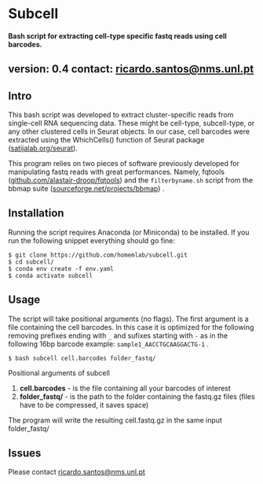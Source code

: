 # Subcell
#### Bash script for extracting cell-type specific fastq reads using cell barcodes.
version: 0.4
contact: <ricardo.santos@nms.unl.pt>
-----------
## Intro
This bash script was developed to extract cluster-specific reads from single-cell RNA sequencing data. These might be cell-type, subcell-type, or any other clustered cells in Seurat objects. In our case, cell barcodes were extracted using the WhichCells() function of Seurat package ([satijalab.org/seurat](https://link)).

This program relies on two pieces of software previously developed for manipulating fastq reads with great performances. Namely, fqtools ([github.com/alastair-droop/fqtools](https://link)) and the `filterbyname.sh` script from the bbmap suite ([sourceforge.net/projects/bbmap](https://link)) .


## Installation
Running the script requires Anaconda (or Miniconda) to be installed. If you run the following snippet everything should go fine:
```console
$ git clone https://github.com/homemlab/subcell.git
$ cd subcell/
$ conda env create -f env.yaml
$ conda activate subcell
```
## Usage
The script will take positional arguments (no flags). The first argument is a file containing the cell barcodes. In this case it is optimized for the following removing prefixes ending with `_` and sufixes starting with `-` as in the following 16bp barcode example:
`sample1_AACCTGCAAGGACTG-1` .

```console
$ bash subcell cell.barcodes folder_fastq/
```
Positional arguments of subcell
1. **cell.barcodes** - is the file containing all your barcodes of interest
2. **folder_fastq/** - is the path to the folder containing the fastq.gz files (files have to be compressed, it saves space)

The program will write the resulting cell.fastq.gz in the same input folder_fastq/

## Issues
Please contact <ricardo.santos@nms.unl.pt>
